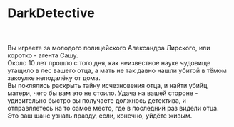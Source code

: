 # DarkDetective
<br>
<br>Вы играете за молодого полицейского Александра Лирского, или коротко - агента Сашу.
<br>Около 10 лет прошло с того дня, как неизвестное науке чудовище утащило в лес вашего отца, а мать не так давно нашли убитой в тёмом закоулке неподалёку от дома.
<br>Вы поклялись раскрыть тайну исчезновения отца, и найти убийц матери, чего бы вам это не стоило.
Удача на вашей стороне - удивительно быстро вы получаете должнось детектива, и отправляетесь на то самое место, где в последний раз видели отца.
<br>Это ваш шанс узнать правду, если, конечно, уйдёте живым.
